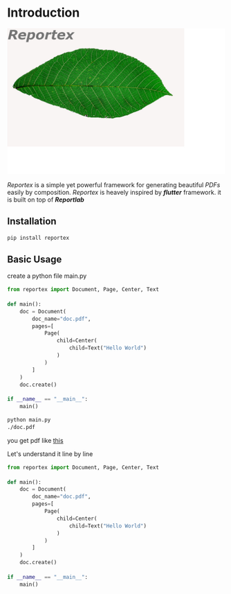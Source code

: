 # Introduction

![logo](assets/images/logo.jpg)

*Reportex* is a simple yet powerful framework for generating beautiful *PDFs* easily by composition.
*Reportex* is heavely inspired by ***flutter*** framework.
it is built on top of ***Reportlab***

## Installation

```
pip install reportex
```


## Basic Usage


create a python file main.py
```python title="main.py" linenums="1"
from reportex import Document, Page, Center, Text

def main():
    doc = Document(
        doc_name="doc.pdf",
        pages=[
            Page(
                child=Center(
                    child=Text("Hello World")
                )
            )
        ]
    )
    doc.create()

if __name__ == "__main__":
    main()
```

```cmd
python main.py
./doc.pdf
```

you get pdf like <a alt="" href="./assets/pdfs/hello_world.pdf" target="_blank">this </a>


Let's understand it line by line
```python title="main.py" linenums="1" hl_lines="1"
from reportex import Document, Page, Center, Text

def main():
    doc = Document(
        doc_name="doc.pdf",
        pages=[
            Page(
                child=Center(
                    child=Text("Hello World")
                )
            )
        ]
    )
    doc.create()

if __name__ == "__main__":
    main()
```
